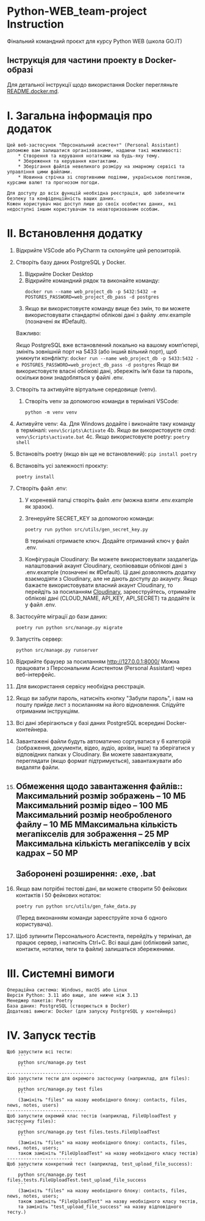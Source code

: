 # Python-WEB_team-project Instruction
Фінальний командний проєкт для курсу Python WEB (школа GO.IT)

## Інструкція для частини проекту в Docker-образі
Для детальної інструкції щодо використання Docker перегляньте [README.docker.md](README.docker.md).

I. Загальна інформація про додаток
==================================
    Цей веб-застосунок "Персональний асистент" (Personal Assistant) допоможе вам залишатися організованими, надаючи такі можливості: 
        * Створення та керування нотатками на будь-яку тему.
        * Збереження та керування контактами.
        * Зберігання файлів невеликого розміру на хмарному сервісі та управління цими файлами.
        * Новинна стрічка зі спортивними подіями, українською політикою, курсами валют та прогнозом погоди.

    Для доступу до всіх функцій необхідна реєстрація, щоб забезпечити безпеку та конфіденційність ваших даних.
    Кожен користувач має доступ лише до своїх особистих даних, які недоступні іншим користувачам та неавторизованим особам.

II. Встановлення додатку
========================
1) Відкрийте VSCode або PyCharm та склонуйте цей репозиторій.

2) Створіть базу даних PostgreSQL у Docker. 
    1. Відкрийте Docker Desktop
    2. Відкрийте командний рядок та виконайте команду:
        ```
        docker run --name web_project_db -p 5432:5432 -e POSTGRES_PASSWORD=web_project_db_pass -d postgres
        ```
    3. Якщо ви використовуєте команду вище без змін, то ви можете використовувати стандартні облікові дані з файлу .env.example (позначені як #Default).

    Важливо:

    Якщо PostgreSQL вже встановлений локально на вашому комп’ютері, змініть зовнішній порт на 5433 (або інший вільний порт), щоб уникнути конфлікту:
        ```
        docker run --name web_project_db -p 5433:5432 -e POSTGRES_PASSWORD=web_project_db_pass -d postgres
        ```
    Якщо ви використовуєте власні облікові дані, збережіть ім’я бази та пароль, оскільки вони знадобляться у файлі .env.

3)  Створіть та активуйте віртуальне середовище (venv). 
    1. Створіть venv за допомогою команди в терміналі VSCode:
        ```
        python -m venv venv
        ```
4) Активуйте venv:
    4a. Для Windows додайте і виконайте таку команду в терміналі:
        ```
        venv\Scripts\Activate
        ```
    4b. Якщо ви використовуєте cmd:
        ```
        venv\Scripts\activate.bat
        ```
    4c. Якщо використовуєте poetry:
        ```
        poetry shell
        ```

5) Встановіть poetry (якщо він ще не встановлений):
        ```
        pip install poetry
        ```

6) Встановіть усі залежності проєкту:
    ```
    poetry install
    ```

7) Створіть файл .env:
    1. У кореневій папці створіть файл .env (можна взяти .env.example як зразок).
    2. Згенеруйте SECRET_KEY за допомогою команди:
        ```
        poetry run python src/utils/gen_secret_key.py
        ```
        В терміналі отримаєте ключ. Додайте отриманий ключ у файл .env.
    
    3. Конфігурація Cloudinary:
        Ви можете використовувати заздалегідь налаштований акаунт Cloudinary, скопіювавши облікові дані з .env.example (позначені як #Default).
        Ці дані дозволяють додатку взаємодіяти з Cloudinary, але не дають доступу до акаунту. 
        Якщо бажаєте використовувати власний акаунт Cloudinary, то перейдіть за посиланням [Cloudinary](https://cloudinary.com/), зареєструйтесь, отримайте облікові дані (CLOUD_NAME, API_KEY, API_SECRET) та додайте їх у файл .env.

8) Застосуйте міграції до бази даних:
    ```
    poetry run python src/manage.py migrate
    ```
9) Запустіть сервер:
    ```
    python src/manage.py runserver
    ```
10) Відкрийте браузер за посиланням http://127.0.0.1:8000/ Можна працювати з Персональним Асистентом (Personal Assistant) через веб-інтерфейс.

11) Для використання сервісу необхідна реєстрація.

12) Якщо ви забули пароль, натисніть кнопку "Забули пароль", і вам на пошту прийде лист з посиланням на його відновлення. Слідуйте отриманим інструкціям.

13) Всі дані зберігаються у базі даних PostgreSQL всередині Docker-контейнера.

14) Завантажені файли будуть автоматично сортуватися у 6 категорій (зображення, документи, відео, аудіо, архіви, інше) та зберігатися у відповідних папках у Cloudinary. Ви можете завантажувати, переглядати (якщо формат підтримується), завантажувати або видаляти файли.

15) Обмеження щодо завантаження файлів::
    Максимальний розмір зображень – 10 МБ
    Максимальний розмір відео – 100 МБ
    Максимальний розмір необробленого файлу – 10 МБ
    MМаксимальна кількість мегапікселів для зображення – 25 MP
    Максимальна кількість мегапікселів у всіх кадрах – 50 MP
    --------------------------------------
    Заборонені розширення: .exe, .bat
    --------------------------------------

16) Якщо вам потрібні тестові дані, ви можете створити 50 фейкових контактів і 50 фейкових нотаток:
    ```
    poetry run python src/utils/gen_fake_data.py
    ```
    (Перед виконанням команди зареєструйте хоча б одного користувача).

17) Щоб зупинити Персонального Асистента, перейдіть у термінал, де працює сервер, і натисніть Ctrl+C. 
Всі ваші дані (обліковий запис, контакти, нотатки, теги та файли) залишаться збереженими.


III. Системні вимоги
====================
    Операційна система: Windows, macOS або Linux
    Версія Python: 3.11 або вище, але нижче ніж 3.13
    Менеджер пакетів: Poetry
    База даних: PostgreSQL (створюється в Docker)
    Додаткові вимоги: Docker (для запуску PostgreSQL у контейнері)


IV. Запуск тестів
====================
    Щоб запустити всі тести:
        ```
        python src/manage.py test
        ``` 
    --------------------------------
    Щоб запустити тести для окремого застосунку (наприклад, для files):
        ```
        python src/manage.py test files 
        ```
        (Замініть "files" на назву необхідного блоку: contacts, files, news, notes, users)
    -----------------------------
    Щоб запустити окремий клас тестів (наприклад, FileUploadTest у застосунку files):
        ```
        python src/manage.py test files.tests.FileUploadTest
        ```
        (Замініть "files" на назву необхідного блоку: contacts, files, news, notes, users; 
        також замініть "FileUploadTest" на назву необхідного класу тестів)
    ------------------------
    Щоб запустити конкретний тест (наприклад, test_upload_file_success):
        ```
        python src/manage.py test files.tests.FileUploadTest.test_upload_file_success
        ```
        (Замініть "files" на назву необхідного блоку: contacts, files, news, notes, users; 
        також замініть "FileUploadTest" на назву необхідного класу тестів,
        та замініть "test_upload_file_success" на назву відповідного тесту.)

